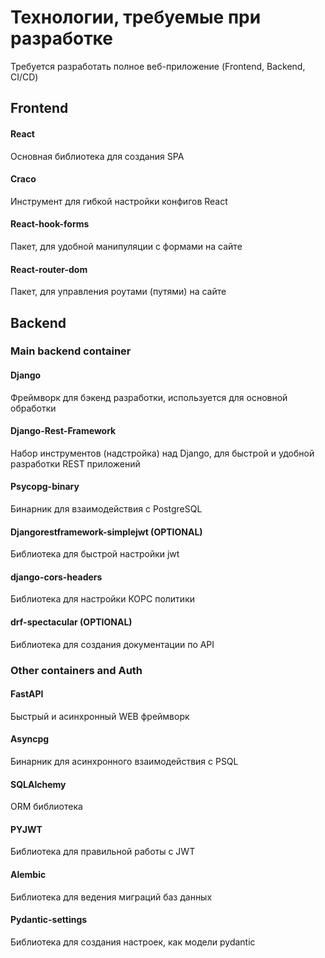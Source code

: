 # Технологии, требуемые при разработке

Требуется разработать полное веб-приложение
(Frontend, Backend, CI/CD)

## Frontend

#### React
Основная библиотека для создания SPA

#### Craco
Инструмент для гибкой настройки конфигов React 

#### React-hook-forms
Пакет, для удобной манипуляции с формами на сайте

#### React-router-dom
Пакет, для управления роутами (путями) на сайте


## Backend

### Main backend container
#### Django
Фреймворк для бэкенд разработки, используется для основной обработки

#### Django-Rest-Framework
Набор инструментов (надстройка) над Django, для быстрой и удобной разработки REST приложений

#### Psycopg-binary
Бинарник для взаимодействия с PostgreSQL

#### Djangorestframework-simplejwt (OPTIONAL)
Библиотека для быстрой настройки jwt

#### django-cors-headers
Библиотека для настройки КОРС политики

#### drf-spectacular (OPTIONAL)
Библиотека для создания документации по API

### Other containers and Auth
#### FastAPI
Быстрый и асинхронный WEB фреймворк 

#### Asyncpg
Бинарник для асинхронного взаимодействия с PSQL

#### SQLAlchemy
ORM библиотека

#### PYJWT
Библиотека для правильной работы с JWT

#### Alembic
Библиотека для ведения миграций баз данных

#### Pydantic-settings
Библиотека для создания настроек, как модели pydantic